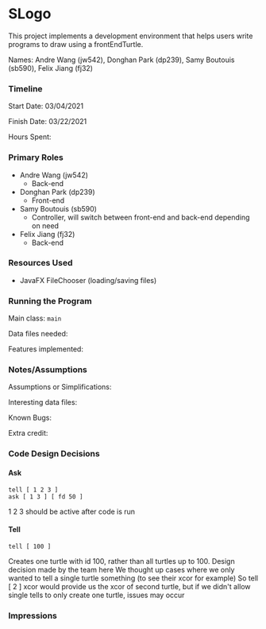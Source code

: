 SLogo
====

This project implements a development environment that helps users write programs to draw using a frontEndTurtle.

Names: Andre Wang (jw542), Donghan Park (dp239), Samy Boutouis (sb590), Felix Jiang (fj32)

### Timeline

Start Date: 03/04/2021

Finish Date: 03/22/2021

Hours Spent: 

### Primary Roles

* Andre Wang (jw542)
    * Back-end
* Donghan Park (dp239)
    * Front-end
* Samy Boutouis (sb590)
    * Controller, will switch between front-end and back-end depending on need
* Felix Jiang (fj32)
    * Back-end

### Resources Used

- JavaFX FileChooser (loading/saving files)

### Running the Program

Main class: `main`

Data files needed: 

Features implemented:



### Notes/Assumptions

Assumptions or Simplifications:

Interesting data files:

Known Bugs:

Extra credit:

### Code Design Decisions

#### Ask
```
tell [ 1 2 3 ]
ask [ 1 3 ] [ fd 50 ]
```
1 2 3 should be active after code is run

#### Tell
```
tell [ 100 ]
```
Creates one turtle with id 100, rather than all turtles up to 100. Design decision made by the team here
We thought up cases where we only wanted to tell a single turtle something (to see their xcor for example)
So tell [ 2 ] xcor would provide us the xcor of second turtle, but if we didn't allow single tells to only create one turtle, issues may occur


### Impressions

